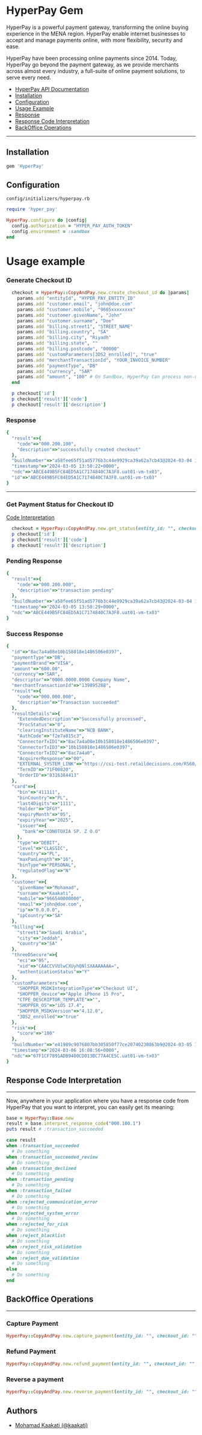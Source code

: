 
# HyperPay Gem

HyperPay is a powerful payment gateway, transforming the online buying experience in the MENA region. HyperPay enable internet businesses to accept and manage payments online, with more flexibility, security and ease.

HyperPay have been processing online payments since 2014. Today, HyperPay go beyond the payment gateway, as we provide merchants across almost every industry, a full-suite of online payment solutions, to serve every need.

- [HyperPay API Documentation](https://wordpresshyperpay.docs.oppwa.com/)
- [Installation](#installation)
- [Configuration](#configuration)
- [Usage Example](#usage-example)
- [Response](#response)
- [Response Code Interpretation](#response-code-interpretation)
- [BackOffice Operations](#backoffice-operations)

---
## Installation

```ruby
gem 'HyperPay'
```

## Configuration

`config/initializers/hyperpay.rb`
```ruby
require 'hyper_pay'

HyperPay.configure do |config|
  config.authorization = "HYPER_PAY_AUTH_TOKEN"
  config.environment = :sandbox
end
```

# Usage example

### Generate Checkout ID
```ruby
  checkout = HyperPay::CopyAndPay.new.create_checkout_id do |params|
    params.add "entityId", "HYPER_PAY_ENTITY_ID"
    params.add "customer.email", "john@doe.com"
    params.add "customer.mobile", "9665xxxxxxxx"
    params.add "customer.givenName", "John"
    params.add "customer.surname", "Doe"
    params.add "billing.street1", "STREET_NAME"
    params.add "billing.country", "SA"
    params.add "billing.city", "Riyadh"
    params.add "billing.state", ""
    params.add "billing.postcode", "00000"
    params.add "customParameters[3DS2_enrolled]", "true"
    params.add "merchantTransactionId", "YOUR_INVOICE_NUMBER"
    params.add "paymentType", "DB"
    params.add "currency", "SAR"
    params.add "amount", "100" # On Sandbox, HyperPay Can process non-decimal numbers only.
  end

  p checkout['id']
  p checkout['result']['code']
  p checkout['result']['description']

```

### Response
```ruby
{
  "result"=>{
    "code"=>"000.200.100", 
    "description"=>"successfully created checkout"
  }, 
  "buildNumber"=>"a58fee65f51ad5776b3c44e9929ca39a62a7cb43@2024-03-04 12:55:38 +0000", 
  "timestamp"=>"2024-03-05 13:50:22+0000", 
  "ndc"=>"ABCE449B5FC84ED5A1C7174840C7A3F8.uat01-vm-tx03", 
  "id"=>"ABCE449B5FC84ED5A1C7174840C7A3F8.uat01-vm-tx03"
}
```

-----
### Get Payment Status for Checkout ID
[Code Interpretation](#response-code-interpretation)
```ruby
  checkout = HyperPay::CopyAndPay.new.get_status(entity_id: "", checkout_id: "")
  p checkout['id']
  p checkout['result']['code']
  p checkout['result']['description']
```

### Pending Response
```ruby
{
  "result"=>{
    "code"=>"000.200.000", 
    "description"=>"transaction pending"
  }, 
  "buildNumber"=>"a58fee65f51ad5776b3c44e9929ca39a62a7cb43@2024-03-04 12:55:38 +0000", 
  "timestamp"=>"2024-03-05 13:50:29+0000", 
  "ndc"=>"ABCE449B5FC84ED5A1C7174840C7A3F8.uat01-vm-tx03"
}
```

### Success Response
```ruby
{ 
  "id"=>"8ac7a4a08e10b158018e1486506e0397",
  "paymentType"=>"DB", 
  "paymentBrand"=>"VISA", 
  "amount"=>"600.00", 
  "currency"=>"SAR", 
  "descriptor"=>"0000.0000.0000 Company Name",
  "merchantTransactionId"=>"139895288", 
  "result"=>{
    "code"=>"000.000.000", 
    "description"=>"Transaction succeeded"
  },
  "resultDetails"=>{
    "ExtendedDescription"=>"Successfully processed", 
    "ProcStatus"=>"0", 
    "clearingInstituteName"=>"NCB BANK", 
    "AuthCode"=>"f2e7a815c3",
    "ConnectorTxID1"=>"8ac7a4a08e10b158018e1486506e0397", 
    "ConnectorTxID3"=>"10b158018e1486506e0397", 
    "ConnectorTxID2"=>"8ac7a4a0", 
    "AcquirerResponse"=>"00",
    "EXTERNAL_SYSTEM_LINK"=>"https://csi-test.retaildecisions.com/RS60/TransDetail.aspx?oid=000194001101S2E20110926045038668&support=Link+to+Risk+Details", 
    "TermID"=>"71F00820",
    "OrderID"=>"8316384413"
  },
  "card"=>{
    "bin"=>"411111", 
    "binCountry"=>"PL", 
    "last4Digits"=>"1111", 
    "holder"=>"DFGY", 
    "expiryMonth"=>"05", 
    "expiryYear"=>"2025", 
    "issuer"=>{
      "bank"=>"CONOTOXIA SP. Z O.O"
    }, 
    "type"=>"DEBIT", 
    "level"=>"CLASSIC", 
    "country"=>"PL", 
    "maxPanLength"=>"16", 
    "binType"=>"PERSONAL", 
    "regulatedFlag"=>"N"
  }, 
  "customer"=>{
    "givenName"=>"Mohamad", 
    "surname"=>"Kaakati", 
    "mobile"=>"966540000000", 
    "email"=>"john@doe.com", 
    "ip"=>"0.0.0.0", 
    "ipCountry"=>"SA"
  }, 
  "billing"=>{
    "street1"=>"Saudi Arabia", 
    "city"=>"Jeddah", 
    "country"=>"SA"
  }, 
  "threeDSecure"=>{
    "eci"=>"05", 
    "xid"=>"CAACCVVUlwCXUyhQNlSXAAAAAAA=", 
    "authenticationStatus"=>"Y"
  }, 
  "customParameters"=>{
    "SHOPPER_MSDKIntegrationType"=>"Checkout UI", 
    "SHOPPER_device"=>"Apple iPhone 15 Pro", 
    "CTPE_DESCRIPTOR_TEMPLATE"=>"", 
    "SHOPPER_OS"=>"iOS 17.4", 
    "SHOPPER_MSDKVersion"=>"4.12.0", 
    "3DS2_enrolled"=>"true"
  }, 
  "risk"=>{
    "score"=>"100"
  }, 
  "buildNumber"=>"e41989c9076807bb305850f77ce20740230863b9@2024-03-05 14:10:27 +0000", 
  "timestamp"=>"2024-03-06 16:08:56+0000", 
  "ndc"=>"67F1CF7891ADB9400CD013BC77A4CE5C.uat01-vm-tx03"
}
```

## Response Code Interpretation

----

Now, anywhere in your application where you have a response code from HyperPay that you want to interpret, you can easily get its meaning:

```ruby
base = HyperPay::Base.new
result = base.interpret_response_code("000.100.1")
puts result # :transaction_succeeded

case result
when :transaction_succeeded
  # Do something
when :transaction_succeeded_review
  # Do something
when :transaction_declined
  # Do something
when :transaction_pending
  # Do something
when :transaction_failed
  # Do something
when :rejected_communication_error
  # Do something
when :rejected_system_error
  # Do something
when :rejected_for_risk
  # Do something
when :reject_blacklist
  # Do something
when :reject_risk_validation
  # Do something
when :reject_due_validation
  # Do something
else
  # Do something
end
```

## BackOffice Operations

-----

### Capture Payment
```ruby
HyperPay::CopyAndPay.new.capture_payment(entity_id: "", checkout_id: "", amount: "", currency: "")
```

### Refund Payment
```ruby
HyperPay::CopyAndPay.new.refund_payment(entity_id: "", checkout_id: "", amount: "", currency: "")
```

### Reverse a payment
```ruby
HyperPay::CopyAndPay.new.reverse_payment(entity_id: "", checkout_id: "")
```


## Authors

- [Mohamad Kaakati (@kaakati)](https://www.github.com/kaakati)
